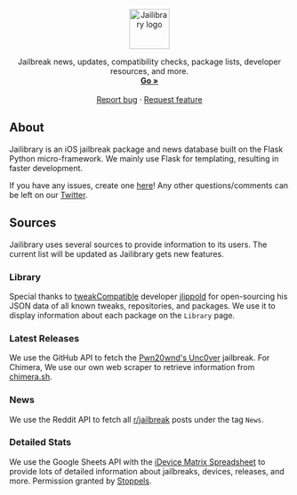 <p align="center">
  <a href="https://jailibrary.com">
    <img src="https://jailibrary.com/static/images/favicon/android-icon-72x72.png" alt="Jailibrary logo" width="72" height="72">
  </a>
</p>

<p align="center">
  Jailbreak news, updates, compatibility checks, package lists, developer resources, and more.
  <br>
  <a href="https://jailibrary.github.io"><strong>Go »</strong></a>
  <br>
  <br>
  <a href="https://github.com/Jailibrary/jailibrary.github.io/issues/new">Report bug</a>
  ·
  <a href="https://github.com/Jailibrary/jailibrary.github.io/issues/new">Request feature</a>
</p>

## About

Jailibrary is an iOS jailbreak package and news database built on the Flask Python micro-framework. We mainly use Flask for templating, resulting in faster development.

If you have any issues, create one [here](https://github.com/Jailibrary/Jailibrary/issues/new)! Any other questions/comments can be left on our [Twitter](https://twitter.com/jailibrary).


## Sources

Jailibrary uses several sources to provide information to its users. The current list will be updated as Jailibrary gets new features.

### Library
Special thanks to [tweakCompatible](https://github.com/jlippold/tweakCompatible) developer [jlippold](https://github.com/jlippold) for open-sourcing his JSON data of all known tweaks, repositories, and packages. We use it to display information about each package on the `Library` page.

### Latest Releases
We use the GitHub API to fetch the [Pwn20wnd's Unc0ver](https://github.com/pwn20wndstuff/Undecimus) jailbreak. For Chimera, We use our own web scraper to retrieve information from [chimera.sh](https://chimera.sh).

### News
We use the Reddit API to fetch all [r/jailbreak](https://reddit.com/r/jailbreak) posts under the tag `News`.

### Detailed Stats
We use the Google Sheets API with the [iDevice Matrix Spreadsheet](https://docs.google.com/spreadsheets/d/1AdPHy5Fy6S6NOGtSrqIQrVsCuHle1u2fjRuSiROtsyY/edit#gid=0) to provide lots of detailed information about jailbreaks, devices, releases, and more. Permission granted by [Stoppels](https://www.reddit.com/user/Stoppels).
